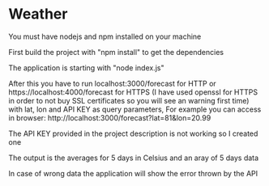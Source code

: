 # Weather
You must have nodejs and npm installed on your machine

First build the project with "npm install" to get the dependencies

The application is starting with "node index.js"

After this you have to run localhost:3000/forecast for HTTP or https://localhost:4000/forecast for HTTPS (I have used openssl for HTTPS in order to not buy SSL certificates so you will see an warning first time) with lat, lon and API KEY as query parameters,
For example you can access in browser: http://localhost:3000/forecast?lat=81&lon=20.99

The API KEY provided in the project description is not working so I created one

The output is the averages for 5 days in Celsius and an aray of 5 days data

In case of wrong data the application will show the error thrown by the API
